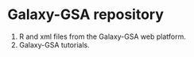 # Galaxy-GSA repository
1. R and xml files from the Galaxy-GSA web platform.
2. Galaxy-GSA tutorials.

